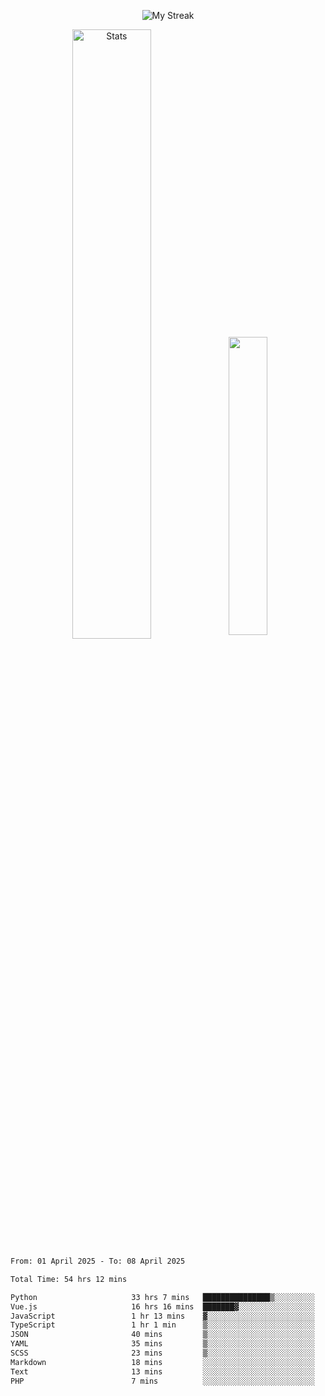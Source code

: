 <p align="center">
<picture>
  <source media="(prefers-color-scheme: dark)" srcset="http://github-readme-streak-stats.herokuapp.com?user=semolik&theme=dark&hide_border=true&background=DD272700">
  <img alt="My Streak" src="http://github-readme-streak-stats.herokuapp.com?user=semolik&hide_border=true">
</picture>
</p>
<div align="center">
  <picture>
    <source media="(prefers-color-scheme: dark)" srcset="https://github-readme-stats.vercel.app/api?username=semolik&show_icons=true&bg_color=DD272700&hide_border=true&theme=dark">
        <img alt="Stats" src="https://github-readme-stats.vercel.app/api?username=semolik&show_icons=true&bg_color=DD272700&hide_border=true" width="50%" >
  </picture>
  <sup>
  <picture>
  <source media="(prefers-color-scheme: dark)" srcset="https://github-readme-stats.vercel.app/api/top-langs/?username=semolik&layout=compact&hide_border=true&bg_color=DD272700&theme=dark">
  <img src="https://github-readme-stats.vercel.app/api/top-langs/?username=semolik&layout=compact&hide_border=true" width="35%" />
  </picture>
  </sup>
</div>
<!--START_SECTION:waka-->

```txt
From: 01 April 2025 - To: 08 April 2025

Total Time: 54 hrs 12 mins

Python                     33 hrs 7 mins   ███████████████▒░░░░░░░░░   61.11 %
Vue.js                     16 hrs 16 mins  ███████▓░░░░░░░░░░░░░░░░░   30.03 %
JavaScript                 1 hr 13 mins    ▓░░░░░░░░░░░░░░░░░░░░░░░░   02.25 %
TypeScript                 1 hr 1 min      ▒░░░░░░░░░░░░░░░░░░░░░░░░   01.88 %
JSON                       40 mins         ▒░░░░░░░░░░░░░░░░░░░░░░░░   01.24 %
YAML                       35 mins         ▒░░░░░░░░░░░░░░░░░░░░░░░░   01.10 %
SCSS                       23 mins         ▒░░░░░░░░░░░░░░░░░░░░░░░░   00.72 %
Markdown                   18 mins         ░░░░░░░░░░░░░░░░░░░░░░░░░   00.57 %
Text                       13 mins         ░░░░░░░░░░░░░░░░░░░░░░░░░   00.43 %
PHP                        7 mins          ░░░░░░░░░░░░░░░░░░░░░░░░░   00.23 %
```

<!--END_SECTION:waka-->

